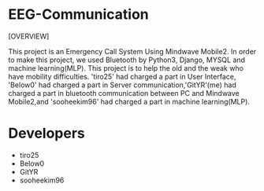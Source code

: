 # EEG-Communication

[OVERVIEW]

This project is an Emergency Call System Using Mindwave Mobile2. In order to make this project, we used Bluetooth by Python3, 
Django, MYSQL and machine learning(MLP). This project is to help the old and the weak who have mobility difficulties.
'tiro25' had charged a part in User Interface, 'Below0' had charged a part in Server communication,'GitYR'(me) had charged a
part in bluetooth communication between PC and Mindwave Mobile2,and 'sooheekim96' had charged a part in machine learning(MLP). 

# Developers
* tiro25
* Below0
* GitYR
* sooheekim96
